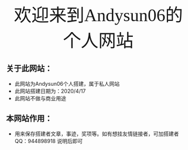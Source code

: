 <center><font face="黑体" size=8>欢迎来到Andysun06的个人网站</font></center>

## 关于此网站：
- 此网站为Andysun06个人搭建，属于私人网站
- 此网站搭建日期为：2020/4/17
- 此网站不做与商业用途

## 本网站作用：
- 用来保存搭建者文章，事迹，奖项等。如有想挂友情链接者，可加搭建者QQ：944898918 说明后即可
